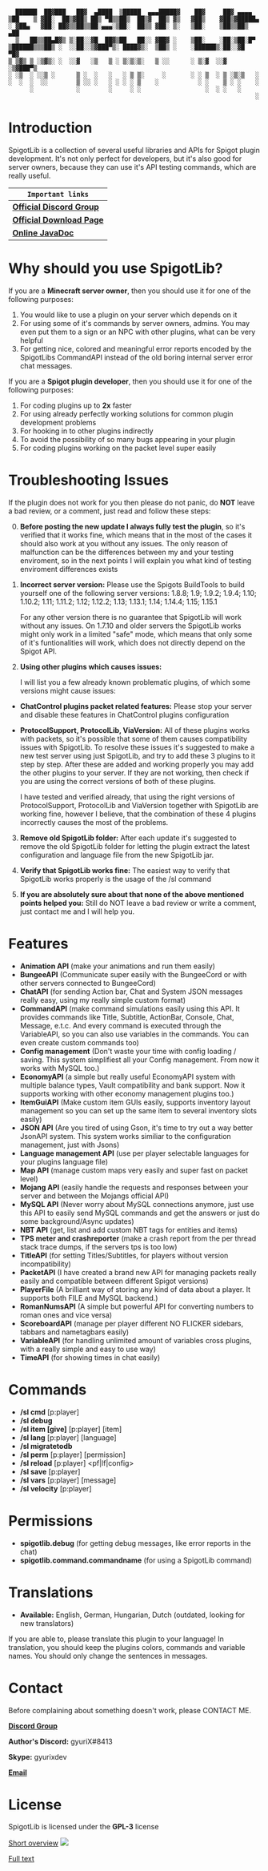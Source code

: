 ```

  ██████  ██▓███   ██▓  ▄████  ▒█████  ▄▄▄█████▓    ██▓     ██▓ ▄▄▄▄   
▒██    ▒ ▓██░  ██▒▓██▒ ██▒ ▀█▒▒██▒  ██▒▓  ██▒ ▓▒   ▓██▒    ▓██▒▓█████▄ 
░ ▓██▄   ▓██░ ██▓▒▒██▒▒██░▄▄▄░▒██░  ██▒▒ ▓██░ ▒░   ▒██░    ▒██▒▒██▒ ▄██
  ▒   ██▒▒██▄█▓▒ ▒░██░░▓█  ██▓▒██   ██░░ ▓██▓ ░    ▒██░    ░██░▒██░█▀  
▒██████▒▒▒██▒ ░  ░░██░░▒▓███▀▒░ ████▓▒░  ▒██▒ ░    ░██████▒░██░░▓█  ▀█▓
▒ ▒▓▒ ▒ ░▒▓▒░ ░  ░░▓   ░▒   ▒ ░ ▒░▒░▒░   ▒ ░░      ░ ▒░▓  ░░▓  ░▒▓███▀▒
░ ░▒  ░ ░░▒ ░      ▒ ░  ░   ░   ░ ▒ ▒░     ░       ░ ░ ▒  ░ ▒ ░▒░▒   ░ 
░  ░  ░  ░░        ▒ ░░ ░   ░ ░ ░ ░ ▒    ░           ░ ░    ▒ ░ ░    ░ 
      ░            ░        ░     ░ ░                  ░  ░ ░   ░      
                                                                     ░ 

```

# Introduction

SpigotLib is a collection of several useful libraries and APIs
for Spigot plugin development. It's not only perfect for developers,
but it's also good for server owners, because they can use it's API
testing commands, which are really useful.


|`Important links`|
|---|
[**Official Discord Group**](https://discord.gg/Jr3bKpq) |
[**Official Download Page**](https://www.spigotmc.org/resources/spigotlib.5925/) |
[**Online JavaDoc**](https://gyurix.github.io/SpigotLib/) |

# Why should you use SpigotLib?
If you are a **Minecraft server owner**, then you should use it for one of the following purposes:
1. You would like to use a plugin on your server which depends on it
2. For using some of it's commands by server owners, admins. You may even put them to a sign or an NPC with other plugins, what can be very helpful
3. For getting nice, colored and meaningful error reports encoded by the SpigotLibs CommandAPI instead of the old boring internal server error chat messages.

If you are a **Spigot plugin developer**, then you should use it for one of the following purposes:
1. For coding plugins up to **2x** faster
2. For using already perfectly working solutions for common plugin development problems
3. For hooking in to other plugins indirectly
4. To avoid the possibility of so many bugs appearing in your plugin
5. For coding plugins working on the packet level super easily

# Troubleshooting Issues

If the plugin does not work for you then please do not panic, do **NOT** leave a bad review, or a comment, just read and follow these steps:

0. **Before posting the new update I always fully test the plugin**, so it's verified that it works fine, which means that in the most of the cases it should also work at you without any issues. The only reason of malfunction can be the differences between my and your testing enviroment, so in the next points I will explain you what kind of testing enviroment differences exists

1. **Incorrect server version:** Please use the Spigots BuildTools to build yourself one of the following server versions: 1.8.8; 1.9; 1.9.2; 1.9.4; 1.10; 1.10.2; 1.11; 1.11.2; 1.12; 1.12.2; 1.13; 1.13.1; 1.14; 1.14.4; 1.15; 1.15.1

    For any other version there is no guarantee that SpigotLib will work without any issues. On 1.7.10 and older servers the SpigotLib works might only work in a limited "safe" mode, which means that only some of it's funtionalities will work, which does not directly depend on the Spigot API.

2. **Using other plugins which causes issues:**
 
    I will list you a few already known problematic plugins, of which some versions might cause issues:

  - **ChatControl plugins packet related features:** Please stop your server and disable these features in ChatControl plugins configuration
  
  - **ProtocolSupport, ProtocolLib, ViaVersion:** All of these plugins works with packets, so it's possible that some of them causes compatibility issues with SpigotLib. To resolve these issues it's suggested to make a new test server using just SpigotLib, and try to add these 3 plugins to it step by step. After these are added and working properly you may add the other plugins to your server. If they are not working, then check if you are using the correct versions of both of these plugins.

    I have tested and verified already, that using the right versions of ProtocolSupport, ProtocolLib and ViaVersion together with SpigotLib are working fine, however I believe, that the combination of these 4 plugins incorrectly causes the most of the problems.

3. **Remove old SpigotLib folder:** After each update it's suggested to remove the old SpigotLib folder for letting the plugin extract the latest configuration and language file from the new SpigotLib jar.

4. **Verify that SpigotLib works fine:** The easiest way to verify that SpigotLib works properly is the usage of the /sl command

5. **If you are absolutely sure about that none of the above mentioned points helped you:** Still do NOT leave a bad review or write a comment, just contact me and I will help you.


# Features

- **Animation API** (make your animations and run them easily)
- **BungeeAPI** (Communicate super easily with the BungeeCord or with other servers connected to BungeeCord)
- **ChatAPI** (for sending Action bar, Chat and System JSON messages really easy, using my really simple custom format)
- **CommandAPI** (make command simulations easily using this API. It provides commands like Title, Subtitle, ActionBar, Console, Chat, Message, e.t.c. And every command is executed through the VariableAPI, so you can also use variables in the commands. You can even create custom commands too)
- **Config management** (Don't waste your time with config loading / saving. This system simplifiest all your Config management. From now it works with MySQL too.)
- **EconomyAPI** (a simple but really useful EconomyAPI system with multiple balance types, Vault compatibility and bank support. Now it supports working with other economy management plugins too.)
- **ItemGuiAPI** (Make custom item GUIs easily, supports inventory layout management so you can set up the same item to several inventory slots easily)
- **JSON API** (Are you tired of using Gson, it's time to try out a way better JsonAPI system. This system works similiar to the configuration management, just with Jsons)
- **Language management API** (use per player selectable languages for your plugins language file)
- **Map API** (manage custom maps very easily and super fast on packet level)
- **Mojang API** (easily handle the requests and responses between your server and between the Mojangs official API)
- **MySQL API** (Never worry about MySQL connections anymore, just use this API to easily send MySQL commands and get the answers or just do some background/Async updates)
- **NBT API** (get, list and add custom NBT tags for entities and items)
- **TPS meter and crashreporter** (make a crash report from the per thread stack trace dumps, if the servers tps is too low)
- **TitleAPI** (for setting Titles/Subtitles, for players without version incompatibility)
- **PacketAPI** (I have created a brand new API for managing packets really easily and compatible between different Spigot versions)
- **PlayerFile** (A brilliant way of storing any kind of data about a player. It supports both FILE and MySQL backend.)
- **RomanNumsAPI** (A simple but powerful API for converting numbers to roman ones and vice versa)
- **ScoreboardAPI** (manage per player different NO FLICKER sidebars, tabbars and nametagbars easily)
- **VariableAPI** (for handling unlimited amount of variables cross plugins, with a really simple and easy to use way)
- **TimeAPI** (for showing times in chat easily)

# Commands
- **/sl cmd** [p:player] <command>
- **/sl debug** 
- **/sl item [give]** [p:player] [item]
- **/sl lang** [p:player] [language]
- **/sl migratetodb**
- **/sl perm** [p:player] [permission]
- **/sl reload** [p:player] <pf|lf|config>
- **/sl save** [p:player] <pf>
- **/sl vars** [p:player] [message]
- **/sl velocity** [p:player] <x> <y> <z>

# Permissions
- **spigotlib.debug** (for getting debug messages, like error reports in the chat)
- **spigotlib.command.commandname** (for using a SpigotLib command)

# Translations

- **Available:** English, German, Hungarian, Dutch (outdated, looking for new translators)

If you are able to, please translate this plugin to your language! In translation, you should keep the plugins colors, commands and variable names. You should only change the sentences in messages.

# Contact

Before complaining about something doesn't work, please CONTACT ME.

[**Discord Group**](https://discord.gg/Jr3bKpq)

**Author's Discord:** gyuriX#8413

**Skype:** gyurixdev

**[Email](mailto:barathgy@gmail.com?subject=SpigotLib&body=Hello%2C%0A%0AI%20need%20some%20support%20in%20using%20your%20SpigotLib%20plugin.%0A%0AMy%20server%20version%20is%3A%201.8.8%0A%0AI%20am%20using%20the%20following%20plugins%20on%20my%20server%3A%0A-%20SpigotLib%0A-%20Vault%0A-%20Essentials%0A%0AThanks%2C%0ASpigotMc-Username)**

# ​License

SpigotLib is licensed under the **GPL-3** license 

[Short overview](https://tldrlegal.com/license/gnu-general-public-license-v3-(gpl-3))
![](https://s6.postimg.cc/ipih76mi9/Spigot_Lib_License_Short.png)

[Full text](https://github.com/gyurix/SpigotLib/blob/master/LICENSE.MD)
